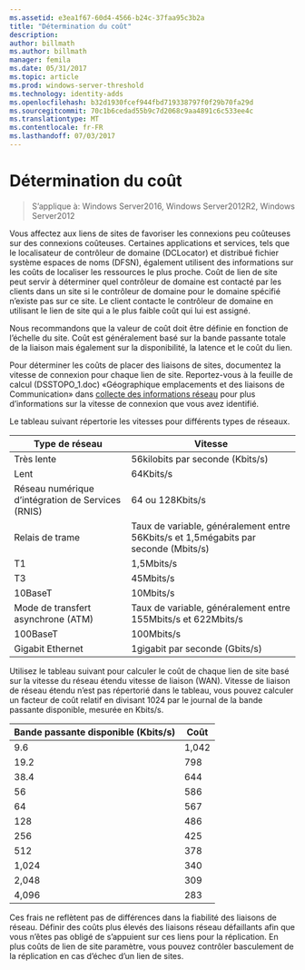```yaml
---
ms.assetid: e3ea1f67-60d4-4566-b24c-37faa95c3b2a
title: "Détermination du coût"
description: 
author: billmath
ms.author: billmath
manager: femila
ms.date: 05/31/2017
ms.topic: article
ms.prod: windows-server-threshold
ms.technology: identity-adds
ms.openlocfilehash: b32d1930fcef944fbd719338797f0f29b70fa29d
ms.sourcegitcommit: 70c1b6cedad55b9c7d2068c9aa4891c6c533ee4c
ms.translationtype: MT
ms.contentlocale: fr-FR
ms.lasthandoff: 07/03/2017
---
```

# <a name="determining-the-cost"></a>Détermination du coût

>S’applique à: Windows Server2016, Windows Server2012R2, Windows Server2012

Vous affectez aux liens de sites de favoriser les connexions peu coûteuses sur des connexions coûteuses. Certaines applications et services, tels que le localisateur de contrôleur de domaine (DCLocator) et distribué fichier système espaces de noms (DFSN), également utilisent des informations sur les coûts de localiser les ressources le plus proche. Coût de lien de site peut servir à déterminer quel contrôleur de domaine est contacté par les clients dans un site si le contrôleur de domaine pour le domaine spécifié n’existe pas sur ce site. Le client contacte le contrôleur de domaine en utilisant le lien de site qui a le plus faible coût qui lui est assigné.  
  
Nous recommandons que la valeur de coût doit être définie en fonction de l’échelle du site. Coût est généralement basé sur la bande passante totale de la liaison mais également sur la disponibilité, la latence et le coût du lien.  
  
Pour déterminer les coûts de placer des liaisons de sites, documentez la vitesse de connexion pour chaque lien de site. Reportez-vous à la feuille de calcul (DSSTOPO_1.doc) «Géographique emplacements et des liaisons de Communication» dans [collecte des informations réseau](../../ad-ds/plan/Collecting-Network-Information.md) pour plus d’informations sur la vitesse de connexion que vous avez identifié.  
  
Le tableau suivant répertorie les vitesses pour différents types de réseaux.  
  
|Type de réseau|Vitesse|  
|----------------|---------|  
|Très lente|56kilobits par seconde (Kbits/s)|  
|Lent|64Kbits/s|  
|Réseau numérique d’intégration de Services (RNIS)|64 ou 128Kbits/s|  
|Relais de trame|Taux de variable, généralement entre 56Kbits/s et 1,5mégabits par seconde (Mbits/s)|  
|T1|1,5Mbits/s|  
|T3|45Mbits/s|  
|10BaseT|10Mbits/s|  
|Mode de transfert asynchrone (ATM)|Taux de variable, généralement entre 155Mbits/s et 622Mbits/s|  
|100BaseT|100Mbits/s|  
|Gigabit Ethernet|1gigabit par seconde (Gbits/s)|  
  
Utilisez le tableau suivant pour calculer le coût de chaque lien de site basé sur la vitesse du réseau étendu vitesse de liaison (WAN). Vitesse de liaison de réseau étendu n’est pas répertorié dans le tableau, vous pouvez calculer un facteur de coût relatif en divisant 1024 par le journal de la bande passante disponible, mesurée en Kbits/s.  
  
|Bande passante disponible (Kbits/s)|Coût|  
|--------------------------------|--------|  
|9.6|1,042|  
|19.2|798|  
|38.4|644|  
|56|586|  
|64|567|  
|128|486|  
|256|425|  
|512|378|  
|1,024|340|  
|2,048|309|  
|4,096|283|  
  
Ces frais ne reflètent pas de différences dans la fiabilité des liaisons de réseau. Définir des coûts plus élevés des liaisons réseau défaillants afin que vous n’êtes pas obligé de s’appuient sur ces liens pour la réplication. En plus coûts de lien de site paramètre, vous pouvez contrôler basculement de la réplication en cas d’échec d’un lien de sites.  
  


